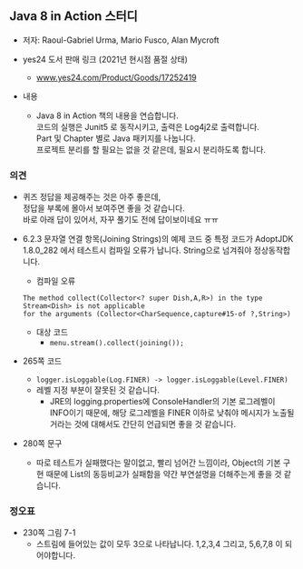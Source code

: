 ## Java 8 in Action 스터디
* 저자: Raoul-Gabriel Urma, Mario Fusco, Alan Mycroft
* yes24 도서 판매 링크 (2021년 현시점 품절 상태)
	* www.yes24.com/Product/Goods/17252419

* 내용
	* Java 8 in Action 책의 내용을 연습합니다.<br>
	코드의 실행은 Junit5 로 동작시키고, 출력은 Log4j2로 출력합니다.<br>
	Part 및 Chapter 별로 Java 패키지를 나눕니다.<br>
	프로젝트 분리를 할 필요는 없을 것 같은데, 필요시 분리하도록 합니다.
    
### 의견
* 퀴즈 정답을 제공해주는 것은 아주 좋은데,<br>정답을 부록에 몰아서 보여주면 좋을 것 같습니다.<br>바로 아래 답이 있어서, 자꾸 풀기도 전에 답이보이네요 ㅠㅠ

* 6.2.3 문자열 연결 항목(Joining Strings)의 예제 코드 중 특정 코드가 AdoptJDK 1.8.0_282 에서 테스트시 컴파일 오류가 납니다. String으로 넘겨줘야 정상동작합니다.
    * 컴파일 오류
	```
	The method collect(Collector<? super Dish,A,R>) in the type Stream<Dish> is not applicable 
	for the arguments (Collector<CharSequence,capture#15-of ?,String>)
	```
    * 대상 코드
    	* `menu.stream().collect(joining());`
* 265쪽 코드
    * `logger.isLoggable(Log.FINER) -> logger.isLoggable(Level.FINER)`
	* 레벨 지정 부분이 잘못된 것 같습니다.
    	* JRE의 logging.properties에 ConsoleHandler의 기본 로그레벨이 INFO이기 때문에, 해당 로그레벨을 FINER 이하로 낮춰야 메시지가 노출될거라는 것에 대해서도 간단히 언급되면 좋을 것 같습니다.
* 280쪽 문구
    * 따로 테스트가 실패했다는 말이없고, 빨리 넘어간 느낌이라, Object의 기본 구현 때문에 List<Point>의 동등비교가 실패함을 약간 부연설명을 더해주는게 좋을 것 같습니다.


### 정오표
* 230쪽 그림 7-1
    * 스트림에 들어있는 값이 모두 3으로 나타납니다. 1,2,3,4 그리고, 5,6,7,8 이 되어야합니다.
